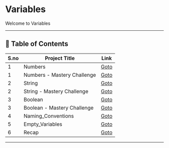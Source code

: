 # Variables

Welcome to Variables

---

## 📅 Table of Contents

| S.no | Project Title                  | Link                                              |
|------|--------------------------------|---------------------------------------------------|
| 1    | Numbers                        | [Goto](1_numbers/README.md)                       |
| 1    | Numbers - Mastery Challenge    | [Goto](1_numbers/mastery_challenge/README.md)     |
| 2    | String                         | [Goto](2_string/README.md)                        |
| 2    | String - Mastery Challenge     | [Goto](2_string/mastery_challenge/README.md)      |
| 3    | Boolean                        | [Goto](3_boolean/README.md)                       |
| 3    | Boolean - Mastery Challenge    | [Goto](3_boolean/mastery_challenge/README.md)     |
| 4    | Naming_Conventions             | [Goto](4_naming_conventions/README.md)            |
| 5    | Empty_Variables                | [Goto](5_empty_variables/README.md)               |
| 6    | Recap                          | [Goto](6_recap/README.md)                         |


---

